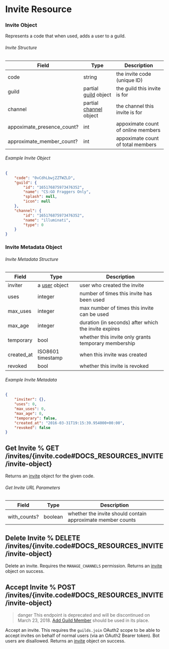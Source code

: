 # Invite Resource

### Invite Object

Represents a code that when used, adds a user to a guild.

###### Invite Structure

| Field | Type | Description |
|-------|------|-------------|
| code | string | the invite code (unique ID) |
| guild | partial [guild](#DOCS_RESOURCES_GUILD/guild-object) object | the guild this invite is for |
| channel | partial [channel](#DOCS_RESOURCES_CHANNEL/channel-object) object | the channel this invite is for |
| appoximate_presence_count? | int | appoximate count of online members |
| approximate_member_count? | int | appoximate count of total members |

###### Example Invite Object

```json
{
	"code": "0vCdhLbwjZZTWZLD",
	"guild": {
		"id": "165176875973476352",
		"name": "CS:GO Fraggers Only",
		"splash": null,
		"icon": null
	},
	"channel": {
		"id": "165176875973476352",
		"name": "illuminati",
		"type": 0
	}
}
```

### Invite Metadata Object

###### Invite Metadata Structure

| Field | Type | Description |
|-------|------|-------------|
| inviter | a [user](#DOCS_RESOURCES_USER/user-object) object | user who created the invite |
| uses | integer | number of times this invite has been used |
| max_uses | integer | max number of times this invite can be used |
| max_age | integer | duration (in seconds) after which the invite expires |
| temporary | bool | whether this invite only grants temporary membership |
| created_at | ISO8601 timestamp | when this invite was created |
| revoked | bool | whether this invite is revoked |

###### Example Invite Metadata

```json
{
	"inviter": {},
	"uses": 0,
	"max_uses": 0,
	"max_age": 0,
	"temporary": false,
	"created_at": "2016-03-31T19:15:39.954000+00:00",
	"revoked": false
}
```

## Get Invite % GET /invites/{invite.code#DOCS_RESOURCES_INVITE/invite-object}

Returns an [invite](#DOCS_RESOURCES_INVITE/invite-object) object for the given code.

###### Get Invite URL Parameters

| Field | Type | Description |
|-----------|------|-------------|
| with_counts? | boolean | whether the invite should contain approximate member counts |

## Delete Invite % DELETE /invites/{invite.code#DOCS_RESOURCES_INVITE/invite-object}

Delete an invite. Requires the `MANAGE_CHANNELS` permission. Returns an [invite](#DOCS_RESOURCES_INVITE/invite-object) object on success.

## Accept Invite % POST /invites/{invite.code#DOCS_RESOURCES_INVITE/invite-object}

>danger
>This endpoint is deprecated and will be discontinued on March 23, 2018. [Add Guild Member](#DOCS_RESOURCES_GUILD/add-guild-member) should be used in its place.

Accept an invite. This requires the `guilds.join` OAuth2 scope to be able to accept invites on behalf of normal users (via an OAuth2 Bearer token). Bot users are disallowed. Returns an [invite](#DOCS_RESOURCES_INVITE/invite-object) object on success.
